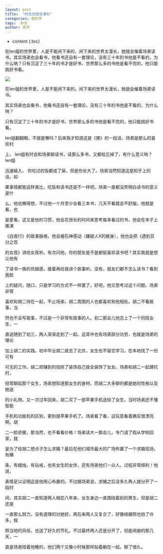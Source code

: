 ```yaml
---
layout: post
title:  "时光也短也漫长"
categories: 我的字
tags:  杂文
author: 芳芳
---
```


* content
{:toc}

在len姐的世界里，人是不能闲下来的，闲下来的世界太漫长，她就会催着场弟读书。其实场弟也会看书，他看书还自有一套理论，没有三十年的书他是不看的，为什么呐？只有沉淀了三十年的书才是好书，世界那么多的书他是看不完的，他只能挑好书看。

![](http://wx3.sinaimg.cn/wap720/006AfQy9gy1fdjawk4blxj318g0qok00.jpg)




在len姐的世界里，人是不能闲下来的，闲下来的世界太漫长，她就会催着场弟读书。

其实场弟也会看书，他看书还自有一套理论，没有三十年的书他是不看的，为什么呐？

只有沉淀了三十年的书才是好书，世界那么多的书他是看不完的，他只能挑好书看。

len姐翻翻眼，不就是懒吗？后来我才知道这是《挪》的一段话，场弟是那么的喜欢村

上。 len姐有时会和场弟聊读书，读那么多书，又都给忘掉了，有什么意义呐？len姐

迅速输入， 你吃过的饭都成了屎，但是你长大了。场弟当然知道这是知乎上的话，如

果事情都能这样类比，吃饭和读书还是不一样吧。场弟一直都没弄明白读书的意义是什

么，他也懒得想，不过他一个月至少会看三本书，几天不看就会不舒服。他就是看，也

是爱看，这又是他的习惯，他会花很长的时间来思考每本看过的书，他会在本子上推演

《白夜行》的故事脉络，他会被石神感动（嫌疑人X的献身），他也会把《遇到百分之百

的女孩》讲给女孩听。有次问他，你的朋友是不是都挺喜欢读书吧？其实我就是想让他有

了读书一族的优越感，接着再给我讲个故事听。没有，朋友们都不怎么读书？看到我脸

上的疑问，随口，只是学习的方式不一样罢了。好吧，他又思考过这个问题。场弟非常

喜欢和胡二待在一起，不止场弟，胡二周围的人也都喜欢和他相处。胡二不看故事，当

然也不会写故事，不过是一个非常有故事的人。初二那会儿他恋上了一个同班女生，一

直追随到了初三，两人渐渐走到了一起。这其中也有场弟部分功劳，也就是场弟的理论

加上胡二的实践。初中毕业胡二就去了北京，女生也不留恋学习，在本地找了一份可有

可无的工作。胡二把赚到的钱除了装饰自己就全装饰了女友。场弟和胡二一起蹲坑时，

经常聊起那个女生，场弟想知道那女生的身材，而胡二大多聊的都是她的性格以及她送

的小礼物。又一次过年回来，胡二买了一部苹果手机送给了女生，当时场弟还不懂智能

手机和功能机的区别，更别提苹果手机了。场弟看了看，这玩意看着确实很漂亮啊。胡

二一脸骄傲，那当然，也不看看价格！场弟读大一那会儿，专门请了假从学校回家，就

是为了给胡二想点子怎么求婚？最后在他们城市最大的广场布置了一个求婚现场，有横

条，有蜡烛，有钻戒，也有女生的女伴，还有场弟他们一众人。过程非常顺利！他说，

表情足以证明这是他用心布置的。不过据场弟说，求婚之后没多久两人就分开了一段时

间，其实胡二一直知道两人相恋八年来，女生身边一直围绕着别的男生，但是胡二还是

一直那么努力，没有道理的对她好。再后来两人又复合了，好像结婚照也拍了许多，按

照当地的风俗，也送了好久的节礼。不过最终两人还是分开了，彻底闹崩的那几天，一

直是场弟陪着他睡的，他们两个又像小时候那样贴着躺在一起，聊了很久。
